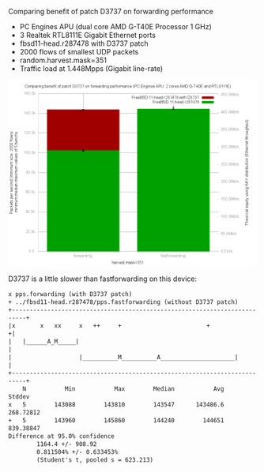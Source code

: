 Comparing benefit of patch D3737 on forwarding performance
  - PC Engines APU (dual core AMD G-T40E Processor 1 GHz)
  - 3 Realtek RTL8111E Gigabit Ethernet ports
  - fbsd11-head.r287478 with D3737 patch
  - 2000 flows of smallest UDP packets
  - random.harvest.mask=351
  - Traffic load at 1.448Mpps (Gigabit line-rate)

![Comparing benefit of patch D3737 on forwarding performance](graph.png)


D3737 is a little slower than fastforwarding on this device:
```
x pps.forwarding (with D3737 patch)
+ ../fbsd11-head.r287478/pps.fastforwarding (without D3737 patch)
+--------------------------------------------------------------------------+
|x       x   xx     x   ++     +                        +                 +|
|   |______A_M_____|                                                       |
|                   |__________M__________A_____________________|          |
+--------------------------------------------------------------------------+
    N           Min           Max        Median           Avg        Stddev
x   5        143088        143810        143547      143486.6     268.72812
+   5        143960        145860        144240        144651     839.38847
Difference at 95.0% confidence
        1164.4 +/- 908.92
        0.811504% +/- 0.633453%
        (Student's t, pooled s = 623.213)
```
